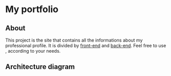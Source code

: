 # My portfolio

## About

This project is the site that contains all the informations about my professional profile. It is divided by [front-end](https://github.com/roddas/portfolio-frontend) and [back-end](https://github.com/roddas/portfolio-backend). Feel free to use , according to your needs.

## Architecture diagram

